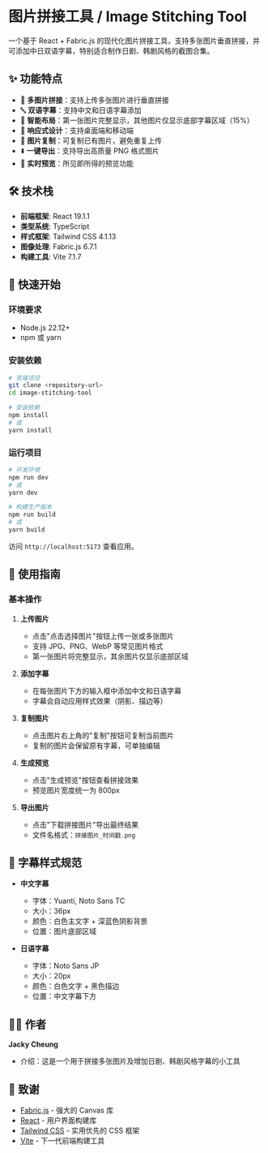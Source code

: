 # 图片拼接工具 / Image Stitching Tool

一个基于 React + Fabric.js 的现代化图片拼接工具，支持多张图片垂直拼接，并可添加中日双语字幕，特别适合制作日剧、韩剧风格的截图合集。

## ✨ 功能特点

- 📸 **多图片拼接**：支持上传多张图片进行垂直拼接
- 🔤 **双语字幕**：支持中文和日语字幕添加
- 🎨 **智能布局**：第一张图片完整显示，其他图片仅显示底部字幕区域（15%）
- 📱 **响应式设计**：支持桌面端和移动端
- 🔄 **图片复制**：可复制已有图片，避免重复上传
- ⬇️ **一键导出**：支持导出高质量 PNG 格式图片
- 🎯 **实时预览**：所见即所得的预览功能

## 🛠 技术栈

- **前端框架**: React 19.1.1
- **类型系统**: TypeScript
- **样式框架**: Tailwind CSS 4.1.13
- **图像处理**: Fabric.js 6.7.1
- **构建工具**: Vite 7.1.7

## 🚀 快速开始

### 环境要求

- Node.js 22.12+
- npm 或 yarn

### 安装依赖

```bash
# 克隆项目
git clone <repository-url>
cd image-stitching-tool

# 安装依赖
npm install
# 或
yarn install
```

### 运行项目

```bash
# 开发环境
npm run dev
# 或
yarn dev

# 构建生产版本
npm run build
# 或
yarn build
```

访问 `http://localhost:5173` 查看应用。

## 📖 使用指南

### 基本操作

1. **上传图片**

   - 点击"点击选择图片"按钮上传一张或多张图片
   - 支持 JPG、PNG、WebP 等常见图片格式
   - 第一张图片将完整显示，其余图片仅显示底部区域

2. **添加字幕**

   - 在每张图片下方的输入框中添加中文和日语字幕
   - 字幕会自动应用样式效果（阴影、描边等）

3. **复制图片**

   - 点击图片右上角的"复制"按钮可复制当前图片
   - 复制的图片会保留原有字幕，可单独编辑

4. **生成预览**

   - 点击"生成预览"按钮查看拼接效果
   - 预览图片宽度统一为 800px

5. **导出图片**
   - 点击"下载拼接图片"导出最终结果
   - 文件名格式：`拼接图片_时间戳.png`

## 🎨 字幕样式规范

- **中文字幕**

  - 字体：Yuanti, Noto Sans TC
  - 大小：36px
  - 颜色：白色主文字 + 深蓝色阴影背景
  - 位置：图片底部区域

- **日语字幕**
  - 字体：Noto Sans JP
  - 大小：20px
  - 颜色：白色文字 + 黑色描边
  - 位置：中文字幕下方

## 👨‍💻 作者

**Jacky Cheung**

- 介绍：这是一个用于拼接多张图片及增加日剧、韩剧风格字幕的小工具

## 🙏 致谢

- [Fabric.js](http://fabricjs.com/) - 强大的 Canvas 库
- [React](https://reactjs.org/) - 用户界面构建库
- [Tailwind CSS](https://tailwindcss.com/) - 实用优先的 CSS 框架
- [Vite](https://vitejs.dev/) - 下一代前端构建工具
